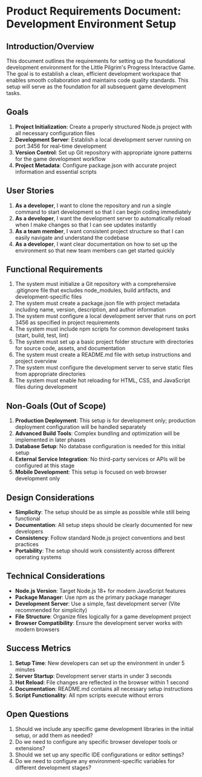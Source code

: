 # Product Requirements Document: Development Environment Setup

## Introduction/Overview

This document outlines the requirements for setting up the foundational development environment for the Little Pilgrim's Progress Interactive Game. The goal is to establish a clean, efficient development workspace that enables smooth collaboration and maintains code quality standards. This setup will serve as the foundation for all subsequent game development tasks.

## Goals

1. **Project Initialization**: Create a properly structured Node.js project with all necessary configuration files
2. **Development Server**: Establish a local development server running on port 3456 for real-time development
3. **Version Control**: Set up Git repository with appropriate ignore patterns for the game development workflow
4. **Project Metadata**: Configure package.json with accurate project information and essential scripts

## User Stories

1. **As a developer**, I want to clone the repository and run a single command to start development so that I can begin coding immediately
2. **As a developer**, I want the development server to automatically reload when I make changes so that I can see updates instantly
3. **As a team member**, I want consistent project structure so that I can easily navigate and understand the codebase
4. **As a developer**, I want clear documentation on how to set up the environment so that new team members can get started quickly

## Functional Requirements

1. The system must initialize a Git repository with a comprehensive .gitignore file that excludes node_modules, build artifacts, and development-specific files
2. The system must create a package.json file with project metadata including name, version, description, and author information
3. The system must configure a local development server that runs on port 3456 as specified in project requirements
4. The system must include npm scripts for common development tasks (start, build, test, lint)
5. The system must set up a basic project folder structure with directories for source code, assets, and documentation
6. The system must create a README.md file with setup instructions and project overview
7. The system must configure the development server to serve static files from appropriate directories
8. The system must enable hot reloading for HTML, CSS, and JavaScript files during development

## Non-Goals (Out of Scope)

1. **Production Deployment**: This setup is for development only; production deployment configuration will be handled separately
2. **Advanced Build Tools**: Complex bundling and optimization will be implemented in later phases
3. **Database Setup**: No database configuration is needed for this initial setup
4. **External Service Integration**: No third-party services or APIs will be configured at this stage
5. **Mobile Development**: This setup is focused on web browser development only

## Design Considerations

- **Simplicity**: The setup should be as simple as possible while still being functional
- **Documentation**: All setup steps should be clearly documented for new developers
- **Consistency**: Follow standard Node.js project conventions and best practices
- **Portability**: The setup should work consistently across different operating systems

## Technical Considerations

- **Node.js Version**: Target Node.js 18+ for modern JavaScript features
- **Package Manager**: Use npm as the primary package manager
- **Development Server**: Use a simple, fast development server (Vite recommended for simplicity)
- **File Structure**: Organize files logically for a game development project
- **Browser Compatibility**: Ensure the development server works with modern browsers

## Success Metrics

1. **Setup Time**: New developers can set up the environment in under 5 minutes
2. **Server Startup**: Development server starts in under 3 seconds
3. **Hot Reload**: File changes are reflected in the browser within 1 second
4. **Documentation**: README.md contains all necessary setup instructions
5. **Script Functionality**: All npm scripts execute without errors

## Open Questions

1. Should we include any specific game development libraries in the initial setup, or add them as needed?
2. Do we need to configure any specific browser developer tools or extensions?
3. Should we set up any specific IDE configurations or editor settings?
4. Do we need to configure any environment-specific variables for different development stages? 